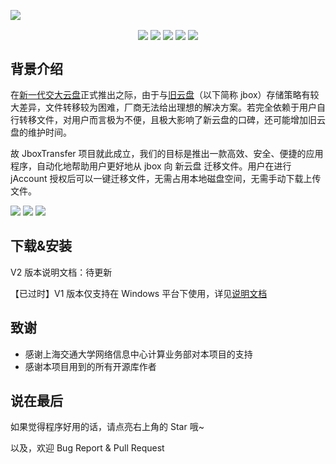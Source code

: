 ![](https://s2.loli.net/2023/11/17/oAhHsQP6N2VLD78.png)
<p align="center">
  <img align="center" src="https://img.shields.io/github/license/1357310795/JboxTransfer" /> 
  <img align="center" src="https://img.shields.io/github/forks/1357310795/JboxTransfer" /> 
  <img align="center" src="https://img.shields.io/github/stars/1357310795/JboxTransfer" /> 
  <img align="center" src="https://img.shields.io/github/v/release/1357310795/JboxTransfer?include_prereleases" /> 
  <img align="center" src="https://img.shields.io/github/downloads/1357310795/JboxTransfer/total" />
</p>

## 背景介绍
在[新一代交大云盘](https://pan.sjtu.edu.cn)正式推出之际，由于与[旧云盘](https://jbox.sjtu.edu.cn)（以下简称 jbox）存储策略有较大差异，文件转移较为困难，厂商无法给出理想的解决方案。若完全依赖于用户自行转移文件，对用户而言极为不便，且极大影响了新云盘的口碑，还可能增加旧云盘的维护时间。

故 JboxTransfer 项目就此成立，我们的目标是推出一款高效、安全、便捷的应用程序，自动化地帮助用户更好地从 jbox 向 新云盘 迁移文件。用户在进行 jAccount 授权后可以一键迁移文件，无需占用本地磁盘空间，无需手动下载上传文件。

![](https://s2.loli.net/2025/02/11/S32Lm6RWVJHostI.png)
![](https://s2.loli.net/2025/02/11/huIpm6CnMUORraj.png)
![](https://s2.loli.net/2025/02/11/1tusDZQCKwrEe57.png)

## 下载&安装
V2 版本说明文档：待更新

【已过时】V1 版本仅支持在 Windows 平台下使用，详见[说明文档](https://pan.sjtu.edu.cn/jboxtransfer/)

## 致谢
- 感谢上海交通大学网络信息中心计算业务部对本项目的支持
- 感谢本项目用到的所有开源库作者

## 说在最后
如果觉得程序好用的话，请点亮右上角的 Star 哦~

以及，欢迎 Bug Report & Pull Request